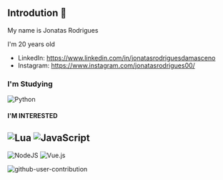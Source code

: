 ## Introdution 👋

My name is Jonatas Rodrigues

I'm 20 years old


- LinkedIn: https://www.linkedin.com/in/jonatasrodriguesdamasceno
- Instagram: https://www.instagram.com/jonatasrodrigues00/


### I'm Studying

![Python](https://img.shields.io/badge/Python-FFD43B?style=for-the-badge&logo=python&logoColor=blue)


#### I'M INTERESTED 


![Lua](https://img.shields.io/badge/lua-%232C2D72.svg?style=for-the-badge&logo=lua&logoColor=white)
![JavaScript](https://img.shields.io/badge/JavaScript-323330?style=for-the-badge&logo=javascript&logoColor=F7DF1E)
-
![NodeJS](https://img.shields.io/badge/node.js-6DA55F?style=for-the-badge&logo=node.js&logoColor=white)
![Vue.js](https://img.shields.io/badge/vuejs-%2335495e.svg?style=for-the-badge&logo=vuedotjs&logoColor=%234FC08D)


![github-user-contribution](https://user-images.githubusercontent.com/85264333/228279684-8f044740-21a9-44e4-ac00-c75e3728b382.svg)
